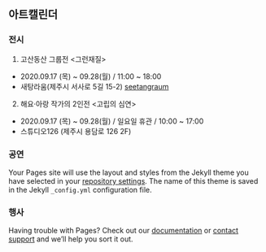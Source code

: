 ## 아트캘린더


### 전시


1. 고산동산 그룹전 <그런재질>
- 2020.09.17 (목) ~ 09.28(월) / 11:00 ~ 18:00
- 새탕라움(제주시 서사로 5길 15-2) [seetangraum](https://www.instagram.com/p/CFMcZxXDvvB/?igshid=1xjywf3xxtw7n)


2. 해요·아랑 작가의 2인전 <고립의 심연>
- 2020.09.17 (목) ~ 09.28(월) / 일요일 휴관 / 10:00 ~ 17:00 
- 스튜디오126 (제주시 용담로 126 2F)



### 공연

Your Pages site will use the layout and styles from the Jekyll theme you have selected in your [repository settings](https://github.com/hatiiii/hatiiii.github.io/settings). The name of this theme is saved in the Jekyll `_config.yml` configuration file.

### 행사

Having trouble with Pages? Check out our [documentation](https://docs.github.com/categories/github-pages-basics/) or [contact support](https://github.com/contact) and we’ll help you sort it out.
